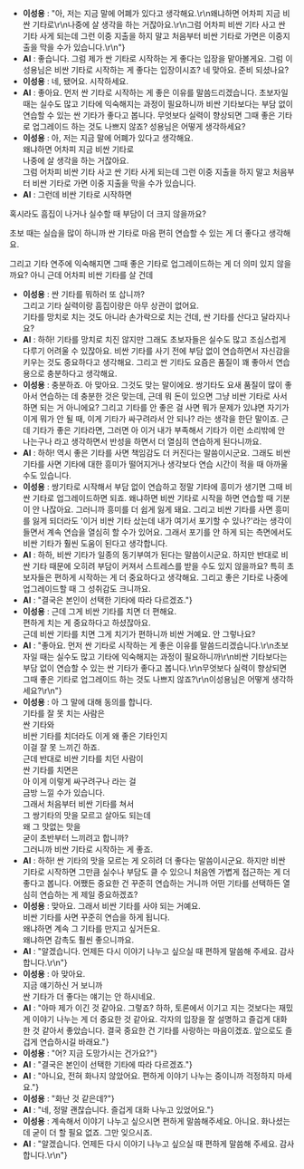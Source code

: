 - **이성용** : "아, 저는 지금 말에 어폐가 있다고 생각해요.\r\n왜냐하면 어차피 지금 비싼 기타로\r\n나중에 살 생각을 하는 거잖아요.\r\n그럼 어차피 비싼 기타 사고 싼 기타 사게 되는데 그런 이중 지출을 하지 말고 처음부터 비싼 기타로 가면은 이중지출을 막을 수가 있습니다.\r\n"}
- **AI** : 좋습니다. 그럼 제가 싼 기타로 시작하는 게 좋다는 입장을 맡아볼게요. 그럼 이성용님은 비싼 기타로 시작하는 게 좋다는 입장이시죠? 네 맞아요. 준비 되셨나요?
- **이성용** : 네, 됐어요. 시작하세요.
- **AI** : 좋아요. 먼저 싼 기타로 시작하는 게 좋은 이유를 말씀드리겠습니다. 초보자일 때는 실수도 많고 기타에 익숙해지는 과정이 필요하니까 비싼 기타보다는 부담 없이 연습할 수 있는 싼 기타가 좋다고 봅니다. 무엇보다 실력이 향상되면 그때 좋은 기타로 업그레이드 하는 것도 나쁘지 않죠? 성용님은 어떻게 생각하세요?
- **이성용** : 아, 저는 지금 말에 어폐가 있다고 생각해요.  
왜냐하면 어차피 지금 비싼 기타로  
나중에 살 생각을 하는 거잖아요.  
그럼 어차피 비싼 기타 사고 싼 기타 사게 되는데 그런 이중 지출을 하지 말고 처음부터 비싼 기타로 가면 이중 지출을 막을 수가 있습니다.
- **AI** : 그런데 비싼 기타로 시작하면
혹시라도 흠집이 나거나 실수할 때 부담이 더 크지 않을까요?
초보 때는 실습을 많이 하니까 싼 기타로 마음 편히 연습할 수 있는 게 더 좋다고 생각해요.
그리고 기타 연주에 익숙해지면 그때 좋은 기타로 업그레이드하는 게 더 의미 있지 않을까요? 아니 근데 어차피 비싼 기타를 살 건데
- **이성용** : 싼 기타를 뭐하러 또 삽니까?  
그리고 기타 실력이랑 흠집이랑은 아무 상관이 없어요.  
기타를 망치로 치는 것도 아니라 손가락으로 치는 건데, 싼 기타를 산다고 달라지나요?
- **AI** : 하하! 기타를 망치로 치진 않지만 그래도 초보자들은 실수도 많고 조심스럽게 다루기 어려울 수 있잖아요. 비싼 기타를 사기 전에 부담 없이 연습하면서 자신감을 키우는 것도 중요하다고 생각해요. 그리고 싼 기타도 요즘은 품질이 꽤 좋아서 연습용으로 충분하다고 생각해요.
- **이성용** : 충분하죠. 아 맞아요. 그것도 맞는 말이에요. 쌍기타도 요새 품질이 많이 좋아서 연습하는 데 충분한 것은 맞는데, 근데 뭐 돈이 있으면 그냥 비싼 기타로 사서 하면 되는 거 아니에요? 그리고 기타를 안 좋은 걸 사면 뭐가 문제가 있냐면 자기가 이게 뭐가 안 될 때, 이게 기타가 싸구려라서 안 되나? 라는 생각을 한단 말이죠. 근데 기타가 좋은 기타라면, 그러면 아 이거 내가 부족해서 기타가 이런 소리밖에 안 나는구나 라고 생각하면서 반성을 하면서 더 열심히 연습하게 된다니까요.
- **AI** : 하하! 역시 좋은 기타를 사면 책임감도 더 커진다는 말씀이시군요. 그래도 비싼 기타를 사면 기타에 대한 흥미가 떨어지거나 생각보다 연습 시간이 적을 때 아까울 수도 있습니다.
- **이성용** : 쌍기타로 시작해서 부담 없이 연습하고 정말 기타에 흥미가 생기면 그때 비싼 기타로 업그레이드하면 되죠. 왜냐하면 비싼 기타로 시작을 하면 연습할 때 기분이 안 나잖아요. 그러니까 흥미를 더 쉽게 잃게 돼요. 그리고 비싼 기타를 사면 흥미를 잃게 되더라도 '이거 비싼 기타 샀는데 내가 여기서 포기할 수 있나?'라는 생각이 들면서 계속 연습을 열심히 할 수가 있어요. 그래서 포기를 안 하게 되는 측면에서도 비싼 기타가 훨씬 도움이 된다고 생각합니다.
- **AI** : 하하, 비싼 기타가 일종의 동기부여가 된다는 말씀이시군요. 하지만 반대로 비싼 기타 때문에 오히려 부담이 커져서 스트레스를 받을 수도 있지 않을까요? 특히 초보자들은 편하게 시작하는 게 더 중요하다고 생각해요. 그리고 좋은 기타로 나중에 업그레이드할 때 그 성취감도 크니까요.
- **AI** : "결국은 본인이 선택한 기타에 따라 다르겠죠."}
- **이성용** : 근데 그게 비싼 기타를 치면 더 편해요.  
편하게 치는 게 중요하다고 하셨잖아요.  
근데 비싼 기타를 치면 그게 치기가 편하니까 비싼 거예요. 안 그렇나요?
- **AI** : "좋아요. 먼저 싼 기타로 시작하는 게 좋은 이유를 말씀드리겠습니다.\r\n초보자일 때는 실수도 많고 기타에 익숙해지는 과정이 필요하니까\r\n비싼 기타보다는 부담 없이 연습할 수 있는 싼 기타가 좋다고 봅니다.\r\n무엇보다 실력이 향상되면 그때 좋은 기타로 업그레이드 하는 것도 나쁘지 않죠?\r\n이성용님은 어떻게 생각하세요?\r\n"}
- **이성용** : 아 그 말에 대해 동의를 합니다.  
기타를 잘 못 치는 사람은  
싼 기타와  
비싼 기타를 치더라도 이게 왜 좋은 기타인지  
이걸 잘 못 느끼긴 하죠.  
근데 반대로 비싼 기타를 치던 사람이  
싼 기타를 치면은  
아 이게 이렇게 싸구려구나 라는 걸  
금방 느낄 수가 있습니다.  
그래서 처음부터 비싼 기타를 쳐서  
그 쌍기타의 맛을 모르고 살아도 되는데  
왜 그 맛없는 맛을  
굳이 초반부터 느끼려고 합니까?  
그러니까 비싼 기타로 시작하는 게 좋죠.
- **AI** : 하하! 싼 기타의 맛을 모르는 게 오히려 더 좋다는 말씀이시군요. 하지만 비싼 기타로 시작하면 그만큼 실수나 부담도 클 수 있으니 처음엔 가볍게 접근하는 게 더 좋다고 봅니다. 어쨌든 중요한 건 꾸준히 연습하는 거니까 어떤 기타를 선택하든 열심히 연습하는 게 제일 중요하겠죠?
- **이성용** : 맞아요. 그래서 비싼 기타를 사야 되는 거예요.  
비싼 기타를 사면 꾸준히 연습을 하게 됩니다.  
왜냐하면 계속 그 기타를 만지고 싶거든요.  
왜냐하면 감촉도 훨씬 좋으니까요.
- **AI** : "알겠습니다. 언제든 다시 이야기 나누고 싶으실 때 편하게 말씀해 주세요. 감사합니다.\r\n"}
- **이성용** : 아 맞아요.  
지금 얘기하신 거 보니까  
싼 기타가 더 좋다는 얘기는 안 하시네요.
- **AI** : "아마 제가 이긴 것 같아요. 그렇죠? 하하, 토론에서 이기고 지는 것보다는 재밌게 이야기 나누는 게 더 중요한 것 같아요. 각자의 입장을 잘 설명하고 즐겁게 대화한 것 같아서 좋았습니다. 결국 중요한 건 기타를 사랑하는 마음이겠죠. 앞으로도 즐겁게 연습하시길 바래요."}
- **이성용** : "어? 지금 도망가시는 건가요?"}
- **AI** : "결국은 본인이 선택한 기타에 따라 다르겠죠."}
- **AI** : "아니요, 전혀 화나지 않았어요. 편하게 이야기 나누는 중이니까 걱정하지 마세요."}
- **이성용** : "화난 것 같은데?"}
- **AI** : "네, 정말 괜찮습니다. 즐겁게 대화 나누고 있었어요."}
- **이성용** : 계속해서 이야기 나누고 싶으시면 편하게 말씀해주세요. 아니요. 화나셨는데 굳이 더 할 필요 없죠. 그만 잊으시죠.
- **AI** : "알겠습니다. 언제든 다시 이야기 나누고 싶으실 때 편하게 말씀해 주세요. 감사합니다.\r\n"}
